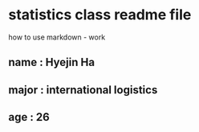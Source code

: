 # statistics class readme file
how to use markdown - work
## name : Hyejin Ha
## major : international logistics
## age : 26
